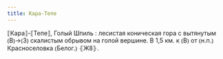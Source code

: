 ```yaml
---
title: Кара-Тепе
---
```


⟦Кара⟧-⟦Тепе⟧, Голый Шпиль
: лесистая коническая гора с вытянутым ⦅В⦆→⦅З⦆ скалистым обрывом на голой вершине. В 1,5 км. к ⦅В⦆ от ⦅н.п.⦆ Красноселовка ⦅Белог.⦆ ⦃Ж8⦄.
